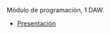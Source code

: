 Módulo de programación, 1 DAW.

- [Presentación](https://revilofe.github.io/slides/PR-U0.1.1.-Presentacion.html)